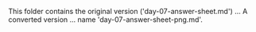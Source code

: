 This folder contains the original version ('day-07-answer-sheet.md') ...
A converted version ... name 'day-07-answer-sheet-png.md'.